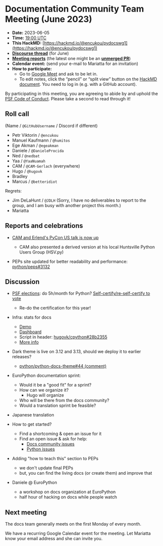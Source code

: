 # Documentation Community Team Meeting (June 2023)

- **Date:** 2023-06-05
- **Time:** [19:00 UTC](https://arewemeetingyet.com/UTC/2023-06-05/19:00/Docs%20Meeting)
- **This HackMD:** [https://hackmd.io/@encukou/pydocswg1](https://hackmd.io/@encukou/pydocswg1)
- [**Discourse thread**](https://discuss.python.org/t/27334) (for June)
- [**Meeting reports**](https://docs-community.readthedocs.io/en/latest/monthly-meeting/index.html) (the latest one might be an [**unmerged PR**](https://github.com/python/docs-community/pulls))
- **Calendar event:** (send your e-mail to Mariatta for an invitation)
- **How to participate:**
  -  Go to [Google Meet](https://meet.google.com/dii-qrzf-wkw) and ask to be let in.
  -  To edit notes, click the “pencil” or “split view” button on the [HackMD document](https://hackmd.io/@encukou/pydocswg1). You need to log in (e.g. with a GitHub account).

By participating in this meeting, you are agreeing to abide by and uphold the [PSF Code of Conduct](https://www.python.org/psf/codeofconduct/).
Please take a second to read through it!


## Roll call

(Name / `@GitHubUsername` / Discord if different)
- Petr Viktorin / `@encukou`
- Manuel Kaufmann / `@humitos`
- Ege Akman / `@egeakman`
- Daniele / `@DanieleProcida`
- Ned / `@nedbat`
- Yaa / `@YaaNuamah`
- CAM / `@CAM-Gerlach` (everywhere)
- Hugo / `@hugovk`
- Bradley
- Marcus / `@betteridiot`

Regrets:
- Jim DeLaHunt / `@JDLH` (Sorry, I have no deliverables to report to the group, and I am busy with another project this month.)
- Mariatta


## Reports and celebrations

* [CAM and Erlend's PyCon US talk is now up](https://youtu.be/nMekFX2CDVk)
    * CAM also presented a derived version at his local Huntsville Python Users Group (HSV.py)

* PEPs site updated for better readability and performance: [python/peps#3132](https://github.com/python/peps/pull/3132)

## Discussion

* [PSF elections](https://discuss.python.org/t/psf-board-election-dates-for-2023): do 5h/month for Python? [Self-certify/re-self-certify to vote](https://docs.google.com/forms/d/e/1FAIpQLSfwWBGkzvkWDZrxW3up_M_B7qgt1IWZlx9KJ0ucLA5WJP1vfA/viewform)
    * Re-do the certification for this year!

* Infra: stats for docs
    * [Demo](https://hugovk-cpython.readthedocs.io/en/plausible/)
    * [Dashboard](https://plausible.io/share/hugovk-cpython.readthedocs.io?auth=XDF9fK3EB2dEHCr4sC9hn)
    * Script in header: [hugovk/cpython#28b2355](https://github.com/hugovk/cpython/commit/28b23555030d58fdb52b74a547cc621c49690de0)
    * [More info](https://plausible.io/self-hosted-web-analytics)

* Dark theme is live on 3.12 and 3.13, should we deploy it to earlier releases?
    * [python/python-docs-theme#44 (comment)](https://github.com/python/python-docs-theme/pull/44#issuecomment-1571331235)

* EuroPython documentation sprint:
    * Would it be a "good fit" for a sprint?
    * How can we organize it?
        * Hugo will organize
    * Who will be there from the docs community?
    * Would a translation sprint be feasible?

* Japanese translation

* How to get started?
    * Find a shortcoming & open an issue for it
    * Find an open issue & ask for help:
        * [Docs community issues](https://github.com/python/docs-community/issues)
        * [Python issues](https://github.com/python/cpython/labels/docs)

* Adding "how to teach this" section to PEPs
    * we don't update final PEPs
    * but, you can find the living docs (or create them) and improve that

* Daniele @ EuroPython
    * a workshop on docs organization at EuroPython
    * half hour of hacking on docs while people watch



## Next meeting

The docs team generally meets on the first Monday of every month.

We have a recurring Google Calendar event for the meeting.
Let Mariatta know your email address and she can invite you.
